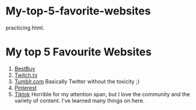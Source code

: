 # My-top-5-favorite-websites
practicing html.

<h1>My top 5 Favourite Websites</h1>
<!-- Write your code below -->
 <ol>
    <li> <a href="https://www.bestbuy.com/">BestBuy</a></li>
    <li> <a href="https:/www.twitch.tv/"> Twitch.tv</a></li>
    <li> <a= draggable="https://www.Tumblr.com" a\> </a><a href="https://www.tumblr.com/"> Tumblr.com</a> Basically Twitter without the toxicity ;)</li>
    <li> <a href="https://Www.pinterest.com"> Pinterest</a></li>
    <li> <a href= "https://tiktok.com"> Tiktok</a> Horrible for my attention span, but I love the community and the variety of content. <h \>I've learned many things on here.</h>  </li> 
